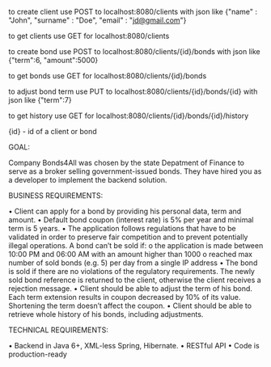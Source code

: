 to create client use POST to localhost:8080/clients with json like 
{"name" : "John", "surname" : "Doe", "email" : "jd@gmail.com"}

to get clients use GET for localhost:8080/clients

to create bond use POST to localhost:8080/clients/{id}/bonds with json like {"term":6, "amount":5000} 

to get bonds use GET for localhost:8080/clients/{id}/bonds

to adjust bond term use PUT to localhost:8080/clients/{id}/bonds/{id} with json like {"term":7} 

to get history use GET for localhost:8080/clients/{id}/bonds/{id}/history

{id} - id of a client or bond 

GOAL:

Company Bonds4All was chosen by the state Depatment of Finance to serve as a broker selling government-issued bonds. They have hired you as a developer to implement the backend solution.


BUSINESS REQUIREMENTS:

•	Client can apply for a bond by providing his personal data, term and amount.
•	 Default bond coupon (interest rate) is 5% per year and minimal term is 5 years.
•	The application follows regulations that have to be validated in order to preserve fair competition and to prevent potentially illegal operations. A bond can’t be sold if:
o	the application is made between 10:00 PM and 06:00 AM with an amount higher than 1000
o	reached max number of sold bonds (e.g. 5) per day from a single IP address
•	The bond is sold if there are no violations of the regulatory requirements. The newly sold bond reference is returned to the client, otherwise the client receives a rejection message.
•	Client should be able to adjust the term of his bond. Each term extension results in coupon decreased by 10% of its value. Shortening the term doesn’t affect the coupon.
•	Client should be able to retrieve whole history of his bonds, including adjustments.

TECHNICAL REQUIREMENTS:

•	Backend in Java 6+, XML-less Spring, Hibernate. 
•	RESTful API 
•	Code is production-ready 
